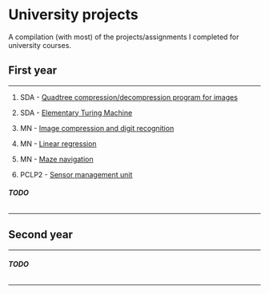 # University projects

A compilation (with most) of the projects/assignments I completed for university courses.

## First year
___

1. SDA - [Quadtree compression/decompression program for images](https://github.com/alex2004-l/university-assignments/blob/master/SDA-quadtree-image-compression/README.md)

2. SDA - [Elementary Turing Machine](https://github.com/alex2004-l/university-assignments/tree/master/SDA-magic-tape)

3. MN - [Image compression and digit recognition]()

4. MN - [Linear regression]()

5. MN - [Maze navigation]()

6. PCLP2 - [Sensor management unit]()


###### ___TODO___
___

## Second year
___

###### ___TODO___
___
